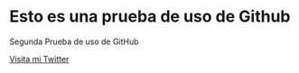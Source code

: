 # Esto es una prueba de uso de Github


Segunda Prueba de uso de GitHub

[Visita mi Twitter](http://twitter.com/enzoxs)




